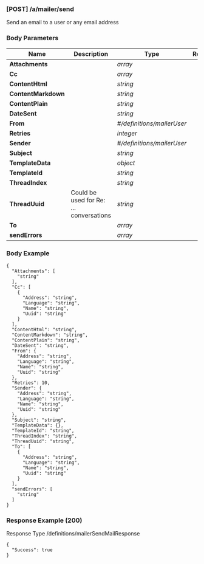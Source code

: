 






### [POST] /a/mailer/send  
Send an email to a user or any email address  


### Body Parameters

Name | Description | Type | Required
---|---|---|---
**Attachments** |  | _array_ |   
**Cc** |  | _array_ |   
**ContentHtml** |  | _string_ |   
**ContentMarkdown** |  | _string_ |   
**ContentPlain** |  | _string_ |   
**DateSent** |  | _string_ |   
**From** |  | _#/definitions/mailerUser_ |   
**Retries** |  | _integer_ |   
**Sender** |  | _#/definitions/mailerUser_ |   
**Subject** |  | _string_ |   
**TemplateData** |  | _object_ |   
**TemplateId** |  | _string_ |   
**ThreadIndex** |  | _string_ |   
**ThreadUuid** | Could be used for Re: ... conversations | _string_ |   
**To** |  | _array_ |   
**sendErrors** |  | _array_ |   


### Body Example
```
{
  "Attachments": [
    "string"
  ],
  "Cc": [
    {
      "Address": "string",
      "Language": "string",
      "Name": "string",
      "Uuid": "string"
    }
  ],
  "ContentHtml": "string",
  "ContentMarkdown": "string",
  "ContentPlain": "string",
  "DateSent": "string",
  "From": {
    "Address": "string",
    "Language": "string",
    "Name": "string",
    "Uuid": "string"
  },
  "Retries": 10,
  "Sender": {
    "Address": "string",
    "Language": "string",
    "Name": "string",
    "Uuid": "string"
  },
  "Subject": "string",
  "TemplateData": {},
  "TemplateId": "string",
  "ThreadIndex": "string",
  "ThreadUuid": "string",
  "To": [
    {
      "Address": "string",
      "Language": "string",
      "Name": "string",
      "Uuid": "string"
    }
  ],
  "sendErrors": [
    "string"
  ]
}
```






### Response Example (200)
Response Type /definitions/mailerSendMailResponse

```
{
  "Success": true
}
```


